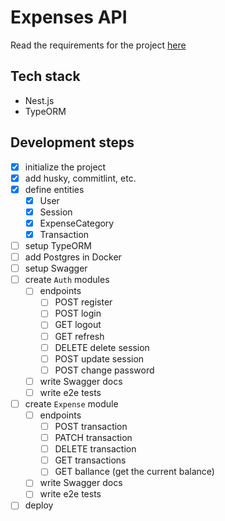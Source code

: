 # Expenses API

Read the requirements for the project [here](./Requirements.md)

## Tech stack

- Nest.js
- TypeORM

## Development steps

- [x] initialize the project
- [x] add husky, commitlint, etc.
- [x] define entities
  - [x] User
  - [x] Session
  - [x] ExpenseCategory
  - [x] Transaction
- [ ] setup TypeORM
- [ ] add Postgres in Docker
- [ ] setup Swagger
- [ ] create `Auth` modules
  - [ ] endpoints
    - [ ] POST register
    - [ ] POST login
    - [ ] GET logout
    - [ ] GET refresh
    - [ ] DELETE delete session
    - [ ] POST update session
    - [ ] POST change password
  - [ ] write Swagger docs
  - [ ] write e2e tests
- [ ] create `Expense` module
  - [ ] endpoints
    - [ ] POST transaction
    - [ ] PATCH transaction
    - [ ] DELETE transaction
    - [ ] GET transactions
    - [ ] GET ballance (get the current balance)
  - [ ] write Swagger docs
  - [ ] write e2e tests
- [ ] deploy
